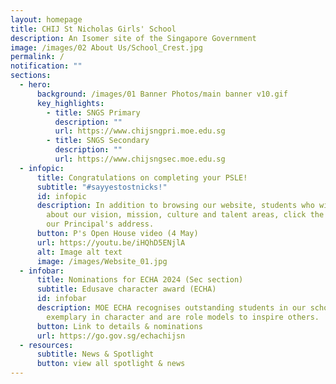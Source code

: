 ```yaml
---
layout: homepage
title: CHIJ St Nicholas Girls' School
description: An Isomer site of the Singapore Government
image: /images/02 About Us/School_Crest.jpg
permalink: /
notification: ""
sections:
  - hero:
      background: /images/01 Banner Photos/main banner v10.gif
      key_highlights:
        - title: SNGS Primary
          description: ""
          url: https://www.chijsngpri.moe.edu.sg
        - title: SNGS Secondary
          description: ""
          url: https://www.chijsngsec.moe.edu.sg
  - infopic:
      title: Congratulations on completing your PSLE!
      subtitle: "#sayyestostnicks!"
      id: infopic
      description: In addition to browsing our website, students who wish to know
        about our vision, mission, culture and talent areas, click the link for
        our Principal's address.
      button: P's Open House video (4 May)
      url: https://youtu.be/iHQhD5ENjlA
      alt: Image alt text
      image: /images/Website_01.jpg
  - infobar:
      title: Nominations for ECHA 2024 (Sec section)
      subtitle: Edusave character award (ECHA)
      id: infobar
      description: MOE ECHA recognises outstanding students in our school who are
        exemplary in character and are role models to inspire others.
      button: Link to details & nominations
      url: https://go.gov.sg/echachijsn
  - resources:
      subtitle: News & Spotlight
      button: view all spotlight & news
---
```

